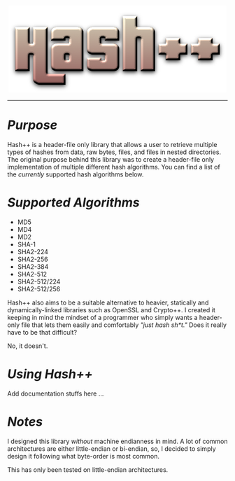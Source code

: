 <p align="center">
  <img src="/images/hppimg.png">
</p>
<hr>
<h1><i>Purpose</i></h1>
Hash++ is a header-file only library that allows a user to retrieve multiple types of hashes from data, raw bytes, files, and files in nested directories. The original purpose behind this library was to create a header-file only implementation of multiple different hash algorithms. You can find a list of the <i>currently</i> supported hash algorithms below.

<h1><i>Supported Algorithms</i></h1>
<ul>
  <li>MD5</li>
  <li>MD4</li>
  <li>MD2</li>
  <li>SHA-1</li>
  <li>SHA2-224</li>
  <li>SHA2-256</li>
  <li>SHA2-384</li>
  <li>SHA2-512</li>
  <li>SHA2-512/224</li>
  <li>SHA2-512/256</li>
</ul>

Hash++ also aims to be a suitable alternative to heavier, statically and dynamically-linked libraries such as OpenSSL and Crypto++. I created it keeping in mind the mindset of a programmer who simply wants a header-only file that lets them easily and comfortably <i>"just hash sh*t."</i> Does it really have to be that difficult?

No, it doesn't. 

<h1><i>Using Hash++</i></h1>
Add documentation stuffs here ...

<h1><i>Notes</i></h1>
I designed this library <i>without</i> machine endianness in mind. A lot of common architectures are either little-endian or bi-endian, so, I decided to simply design it following what byte-order is most common.


This has only been tested on little-endian architectures.
